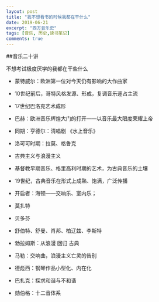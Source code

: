 ```yaml
---
layout: post
title: "我不想看书的时候我都在干什么"
date: 2019-06-21
excerpt: "西方音乐史"
tags: [音乐, 历史,读书笔记]
comments: true
---
```

##音乐二十讲

不想考试极度厌学的我都在干些什么

- 蒙特威尔：欧洲第一位对今天仍有影响的大作曲家
- 10世纪前后，哥特风格发源、形成，复调音乐逐占主流
- 17世纪巴洛克艺术成形
- 巴赫：欧洲音乐辉煌大门的打开——以音乐最大限度荣耀上帝
- 同期：亨德尔：清唱剧 《水上音乐》
- 洛可可时期：拉莫、格鲁克
- 古典主义与浪漫主义
- 基督教早期音乐、格里高利时期的艺术，为古典音乐的土壤
- 19世纪，古典音乐在形式上成熟、饱满，广泛传播

- 开启者：海顿——交响乐、室内乐；
- 莫扎特
- 贝多芬
- 舒伯特、舒曼、肖邦、柏辽兹、李斯特
- 勃拉姆斯：从浪漫 回归 古典
- 马勒：交响曲，浪漫主义亡灵的告别

- 德彪西：钢琴作品小型化、内在化
- 巴扎克：探求和谐与不和谐
- 勋伯格：十二音体系


